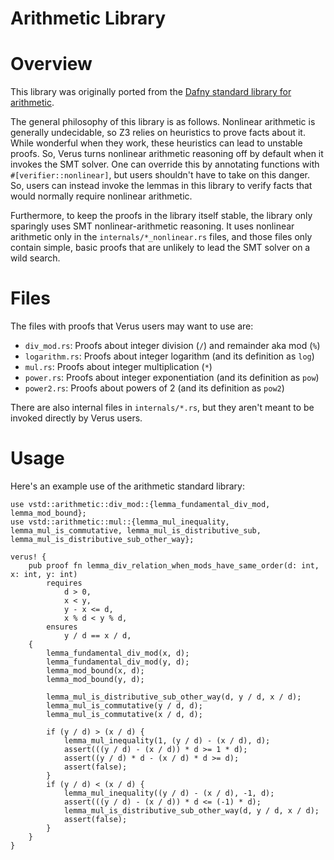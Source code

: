 # Arithmetic Library

# Overview

This library was originally ported from the [Dafny standard library for
arithmetic](https://github.com/dafny-lang/dafny/tree/master/Source/DafnyStandardLibraries/src/Std/Arithmetic/).

The general philosophy of this library is as follows. Nonlinear arithmetic is
generally undecidable, so Z3 relies on heuristics to prove facts about it.
While wonderful when they work, these heuristics can lead to unstable proofs.
So, Verus turns nonlinear arithmetic reasoning off by default when it invokes
the SMT solver. One can override this by annotating functions with
`#[verifier::nonlinear]`, but users shouldn't have to take on this danger. So,
users can instead invoke the lemmas in this library to verify facts that would
normally require nonlinear arithmetic.

Furthermore, to keep the proofs in the library itself stable, the library only
sparingly uses SMT nonlinear-arithmetic reasoning. It uses nonlinear
arithmetic only in the `internals/*_nonlinear.rs` files, and those files only
contain simple, basic proofs that are unlikely to lead the SMT solver on a
wild search.

# Files

The files with proofs that Verus users may want to use are:

* `div_mod.rs`: Proofs about integer division (`/`) and remainder aka mod (`%`)
* `logarithm.rs`: Proofs about integer logarithm (and its definition as `log`)
* `mul.rs`: Proofs about integer multiplication (`*`)
* `power.rs`: Proofs about integer exponentiation (and its definition as `pow`)
* `power2.rs`: Proofs about powers of 2 (and its definition as `pow2`)

There are also internal files in `internals/*.rs`, but they aren't meant to be
invoked directly by Verus users.

# Usage

Here's an example use of the arithmetic standard library:

```
use vstd::arithmetic::div_mod::{lemma_fundamental_div_mod, lemma_mod_bound};
use vstd::arithmetic::mul::{lemma_mul_inequality, lemma_mul_is_commutative, lemma_mul_is_distributive_sub, lemma_mul_is_distributive_sub_other_way};

verus! {
    pub proof fn lemma_div_relation_when_mods_have_same_order(d: int, x: int, y: int)
        requires
            d > 0,
            x < y,
            y - x <= d,
            x % d < y % d,
        ensures
            y / d == x / d,
    {
        lemma_fundamental_div_mod(x, d);
        lemma_fundamental_div_mod(y, d);
        lemma_mod_bound(x, d);
        lemma_mod_bound(y, d);

        lemma_mul_is_distributive_sub_other_way(d, y / d, x / d);
        lemma_mul_is_commutative(y / d, d);
        lemma_mul_is_commutative(x / d, d);

        if (y / d) > (x / d) {
            lemma_mul_inequality(1, (y / d) - (x / d), d);
            assert(((y / d) - (x / d)) * d >= 1 * d);
            assert((y / d) * d - (x / d) * d >= d);
            assert(false);
        }
        if (y / d) < (x / d) {
            lemma_mul_inequality((y / d) - (x / d), -1, d);
            assert(((y / d) - (x / d)) * d <= (-1) * d);
            lemma_mul_is_distributive_sub_other_way(d, y / d, x / d);
            assert(false);
        }
    }
}
